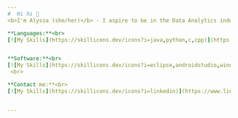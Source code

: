 ```yaml
---
#  Hi hi 👋
<b>I'm Alyssa (she/her)</b> - I aspire to be in the Data Analytics industry, hoping to one day have a career full of code! Here are some of my special skills.

**Languages:**<br>
[![My Skills](https://skillicons.dev/icons?i=java,python,c,cpp)](https://skillicons.dev) <br>*Also SQL*<br>


**Software:**<br>
[![My Skills](https://skillicons.dev/icons?i=eclipse,androidstudio,windows,linux,git)](https://skillicons.dev)
 <br>

**Contact me:**<br>
[![My Skills](https://skillicons.dev/icons?i=linkedin)](https://www.linkedin.com/in/alyssaayala1105/) [![My Skills](https://skillicons.dev/icons?i=gmail)](mailto:alyssa.ayala@live.com)


---
```

<!-- ( Created with help from https://gprm.itsvg.in ) -->
